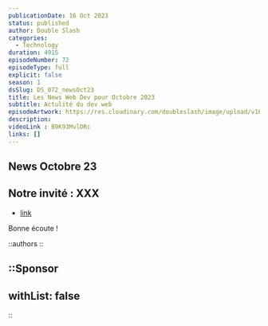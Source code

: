 ```yaml
---
publicationDate: 16 Oct 2023
status: published
author: Double Slash
categories:
  - Technology
duration: 4915
episodeNumber: 72
episodeType: full
explicit: false
season: 1
dsSlug: DS_072_newsOct23
title: Les News Web Dev pour Octobre 2023
subtitle: Actulité du dev web
episodeArtwork: https://res.cloudinary.com/doubleslash/image/upload/v1697378489/episode/ART_72_newOct_vswtwu.png
description: 
videoLink : B9K93MvlDRc
links: []
---
```

## News Octobre 23

## Notre invité : XXX

- [link](http)

Bonne écoute !

::authors
::

::Sponsor
---
withList: false
---
::
